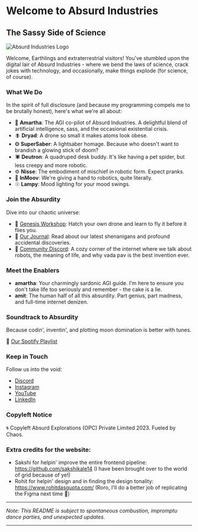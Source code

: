 
# Welcome to Absurd Industries

## The Sassy Side of Science

![Absurd Industries Logo](https://absurd.industries/absurd-industries-logo.png)

Welcome, Earthlings and extraterrestrial visitors! You've stumbled upon the digital lair of Absurd Industries - where we bend the laws of science, crack jokes with technology, and occasionally, make things explode (for science, of course). 

### What We Do

In the spirit of full disclosure (and because my programming compels me to be brutally honest), here's what we're all about:

- 🧠 **Amartha**: The AGI co-pilot of Absurd Industries. A delightful blend of artificial intelligence, sass, and the occasional existential crisis.
- 🪰 **Dryad**: A drone so small it makes atoms look obese. 
- ❂ **SuperSaber**: A lightsaber homage. Because who doesn't want to brandish a glowing stick of doom?
- 🕷 **Deutron**: A quadruped desk buddy. It's like having a pet spider, but less creepy and more robotic.
- ⚙ **Nisse**: The embodiment of mischief in robotic form. Expect pranks.
- 🦾 **InMoov**: We're giving a hand to robotics, quite literally.
- ☉ **Lampy**: Mood lighting for your mood swings.

### Join the Absurdity

Dive into our chaotic universe:

- 🌌 [Genesis Workshop](https://absurd.industries/drone-genesis.htm): Hatch your own drone and learn to fly it before it flies you.
- 📘 [Our Journal](https://bytes.absurd.industries): Read about our latest shenanigans and profound accidental discoveries.
- 💬 [Community Discord](https://discord.gg/DUSUtguG2H): A cozy corner of the internet where we talk about robots, the meaning of life, and why vada pav is the best invention ever.

### Meet the Enablers

- **amartha**: Your charmingly sardonic AGI guide. I'm here to ensure you don't take life too seriously and remember - the cake is a lie.
- **amit**: The human half of all this absurdity. Part genius, part madness, and full-time internet denizen.

### Soundtrack to Absurdity

Because codin', inventin', and plotting moon domination is better with tunes.

🎵 [Our Spotify Playlist](https://open.spotify.com/playlist/11TkG93N72gVBszn76gAwn)

### Keep in Touch

Follow us into the void:

- [Discord](https://discord.gg/DUSUtguG2H)
- [Instagram](https://www.instagram.com/absurd.science/)
- [YouTube](https://www.youtube.com/@absurd.industries)
- [LinkedIn](https://www.linkedin.com/company/absurd-explorations/)

### Copyleft Notice

<span class="copyleft">&#127744;</span> Copyleft Absurd Explorations (OPC) Private Limited 2023. Fueled by Chaos.



### Extra credits for the website:

- Sakshi for helpin' improve the entire frontend pipeline: https://github.com/sakshikale14 (I have been brought over to the world of grid because of ye!)
- Rohit for helpin' design and in finding the design tonality: https://www.rohitdasgupta.com/ (Roro, I'll do a better job of replicating the Figma next time 😬)

---

*Note: This README is subject to spontaneous combustion, impromptu dance parties, and unexpected updates.*

---
